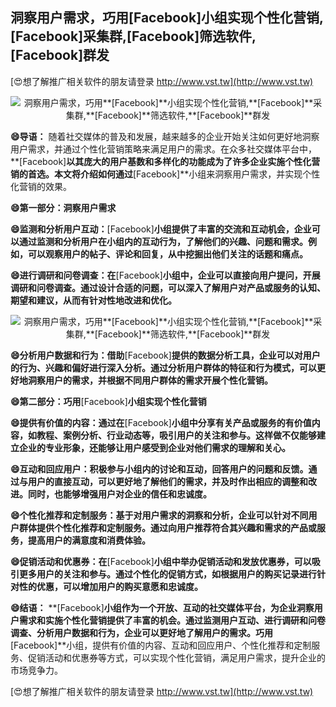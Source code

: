 ## **洞察用户需求，巧用**[Facebook]**小组实现个性化营销,**[Facebook]**采集群,**[Facebook]**筛选软件,**[Facebook]**群发**

[😍想了解推广相关软件的朋友请登录 http://www.vst.tw](http://www.vst.tw)

 <center><img src="https://vst.tw/MP4/tuiguang/png/5.png" alt="洞察用户需求，巧用**[Facebook]**小组实现个性化营销,**[Facebook]**采集群,**[Facebook]**筛选软件,**[Facebook]**群发"></center>

**😄导语：**
随着社交媒体的普及和发展，越来越多的企业开始关注如何更好地洞察用户需求，并通过个性化营销策略来满足用户的需求。在众多社交媒体平台中，**[Facebook]**以其庞大的用户基数和多样化的功能成为了许多企业实施个性化营销的首选。本文将介绍如何通过**[Facebook]**小组来洞察用户需求，并实现个性化营销的效果。

**😄第一部分：洞察用户需求**

**😄监测和分析用户互动：**[Facebook]**小组提供了丰富的交流和互动机会，企业可以通过监测和分析用户在小组内的互动行为，了解他们的兴趣、问题和需求。例如，可以观察用户的帖子、评论和回复，从中挖掘出他们关注的话题和痛点。**

**😄进行调研和问卷调查：在**[Facebook]**小组中，企业可以直接向用户提问，开展调研和问卷调查。通过设计合适的问题，可以深入了解用户对产品或服务的认知、期望和建议，从而有针对性地改进和优化。**

 <center><img src="https://vst.tw/MP4/tuiguang/png/8.png" alt="洞察用户需求，巧用**[Facebook]**小组实现个性化营销,**[Facebook]**采集群,**[Facebook]**筛选软件,**[Facebook]**群发"></center>

**😄分析用户数据和行为：借助**[Facebook]**提供的数据分析工具，企业可以对用户的行为、兴趣和偏好进行深入分析。通过分析用户群体的特征和行为模式，可以更好地洞察用户的需求，并根据不同用户群体的需求开展个性化营销。**

**😄第二部分：巧用**[Facebook]**小组实现个性化营销**

**😄提供有价值的内容：通过在**[Facebook]**小组中分享有关产品或服务的有价值内容，如教程、案例分析、行业动态等，吸引用户的关注和参与。这样做不仅能够建立企业的专业形象，还能够让用户感受到企业对他们需求的理解和关心。**

**😄互动和回应用户：积极参与小组内的讨论和互动，回答用户的问题和反馈。通过与用户的直接互动，可以更好地了解他们的需求，并及时作出相应的调整和改进。同时，也能够增强用户对企业的信任和忠诚度。**

**😄个性化推荐和定制服务：基于对用户需求的洞察和分析，企业可以针对不同用户群体提供个性化推荐和定制服务。通过向用户推荐符合其兴趣和需求的产品或服务，提高用户的满意度和消费体验。**

**😄促销活动和优惠券：在**[Facebook]**小组中举办促销活动和发放优惠券，可以吸引更多用户的关注和参与。通过个性化的促销方式，如根据用户的购买记录进行针对性的优惠，可以增加用户的购买意愿和忠诚度。**

**😄结语：**
**[Facebook]**小组作为一个开放、互动的社交媒体平台，为企业洞察用户需求和实施个性化营销提供了丰富的机会。通过监测用户互动、进行调研和问卷调查、分析用户数据和行为，企业可以更好地了解用户的需求。巧用**[Facebook]**小组，提供有价值的内容、互动和回应用户、个性化推荐和定制服务、促销活动和优惠券等方式，可以实现个性化营销，满足用户需求，提升企业的市场竞争力。

[😍想了解推广相关软件的朋友请登录 http://www.vst.tw](http://www.vst.tw)



